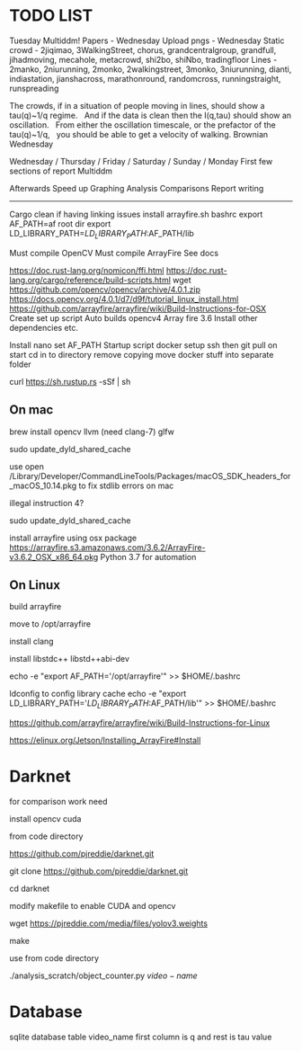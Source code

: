 # TODO LIST

Tuesday
Multiddm! Papers - Wednesday
Upload pngs - Wednesday
Static crowd - 2jiqimao, 3WalkingStreet, chorus, grandcentralgroup, grandfull, jihadmoving, mecahole, metacrowd, shi2bo, shiNbo, tradingfloor
Lines - 2manko, 2niurunning, 2monko, 2walkingstreet, 3monko, 3niurunning, dianti, indiastation, jianshacross, marathonround, randomcross, runningstraight, runspreading

The crowds, if in a situation of people moving in lines, should show a tau(q)~1/q regime.   And if the data is clean then the I(q,tau) should show an oscillation.   From either the oscillation timescale, or the prefactor of the tau(q)~1/q,   you should be able to get a velocity of walking. Brownian Wednesday

Wednesday / Thursday / Friday / Saturday / Sunday / Monday
First few sections of report
Multiddm

Afterwards
Speed up
Graphing
Analysis
Comparisons
Report writing

-----------------------------------------

Cargo clean if having linking issues
install arrayfire.sh
bashrc
export AF_PATH=af root dir
export LD_LIBRARY_PATH=$LD_LIBRARY_PATH:$AF_PATH/lib

Must compile OpenCV
Must compile ArrayFire
See docs


https://doc.rust-lang.org/nomicon/ffi.html
https://doc.rust-lang.org/cargo/reference/build-scripts.html
wget https://github.com/opencv/opencv/archive/4.0.1.zip
https://docs.opencv.org/4.0.1/d7/d9f/tutorial_linux_install.html
https://github.com/arrayfire/arrayfire/wiki/Build-Instructions-for-OSX
Create set up script
Auto builds opencv4
Array fire 3.6
Install other dependencies etc.


Install nano set AF_PATH
Startup script docker
setup ssh  then git pull on start cd in to directory remove copying move docker stuff into separate folder

curl https://sh.rustup.rs -sSf | sh


## On mac
brew install opencv llvm (need clang-7) glfw

sudo update_dyld_shared_cache

use open /Library/Developer/CommandLineTools/Packages/macOS_SDK_headers_for_macOS_10.14.pkg
to fix stdlib errors on mac

illegal instruction 4?

sudo update_dyld_shared_cache

install arrayfire using osx package
https://arrayfire.s3.amazonaws.com/3.6.2/ArrayFire-v3.6.2_OSX_x86_64.pkg
Python 3.7 for automation

## On Linux
build arrayfire

move to /opt/arrayfire

install clang

install libstdc++ libstd++abi-dev

echo -e "export AF_PATH='/opt/arrayfire'" >> $HOME/.bashrc

ldconfig to config library cache
echo -e "export LD_LIBRARY_PATH='$LD_LIBRARY_PATH:$AF_PATH/lib'" >> $HOME/.bashrc

https://github.com/arrayfire/arrayfire/wiki/Build-Instructions-for-Linux


https://elinux.org/Jetson/Installing_ArrayFire#Install

# Darknet
for comparison work need

install opencv cuda

from code directory

https://github.com/pjreddie/darknet.git

git clone https://github.com/pjreddie/darknet.git

cd darknet

modify makefile to enable CUDA and opencv

wget https://pjreddie.com/media/files/yolov3.weights

make

use from code directory

./analysis_scratch/object_counter.py $video-name$

# Database

sqlite database table video_name first column is q and rest is tau value
